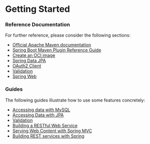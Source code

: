 # Getting Started

### Reference Documentation

For further reference, please consider the following sections:

- [Official Apache Maven documentation](https://maven.apache.org/guides/index.html)
- [Spring Boot Maven Plugin Reference Guide](https://docs.spring.io/spring-boot/docs/2.7.10/maven-plugin/reference/html/)
- [Create an OCI image](https://docs.spring.io/spring-boot/docs/2.7.10/maven-plugin/reference/html/#build-image)
- [Spring Data JPA](https://docs.spring.io/spring-boot/docs/2.7.10/reference/htmlsingle/#data.sql.jpa-and-spring-data)
- [OAuth2 Client](https://docs.spring.io/spring-boot/docs/2.7.10/reference/htmlsingle/#web.security.oauth2.client)
- [Validation](https://docs.spring.io/spring-boot/docs/2.7.10/reference/htmlsingle/#io.validation)
- [Spring Web](https://docs.spring.io/spring-boot/docs/2.7.10/reference/htmlsingle/#web)

### Guides

The following guides illustrate how to use some features concretely:

- [Accessing data with MySQL](https://spring.io/guides/gs/accessing-data-mysql/)
- [Accessing Data with JPA](https://spring.io/guides/gs/accessing-data-jpa/)
- [Validation](https://spring.io/guides/gs/validating-form-input/)
- [Building a RESTful Web Service](https://spring.io/guides/gs/rest-service/)
- [Serving Web Content with Spring MVC](https://spring.io/guides/gs/serving-web-content/)
- [Building REST services with Spring](https://spring.io/guides/tutorials/rest/)
